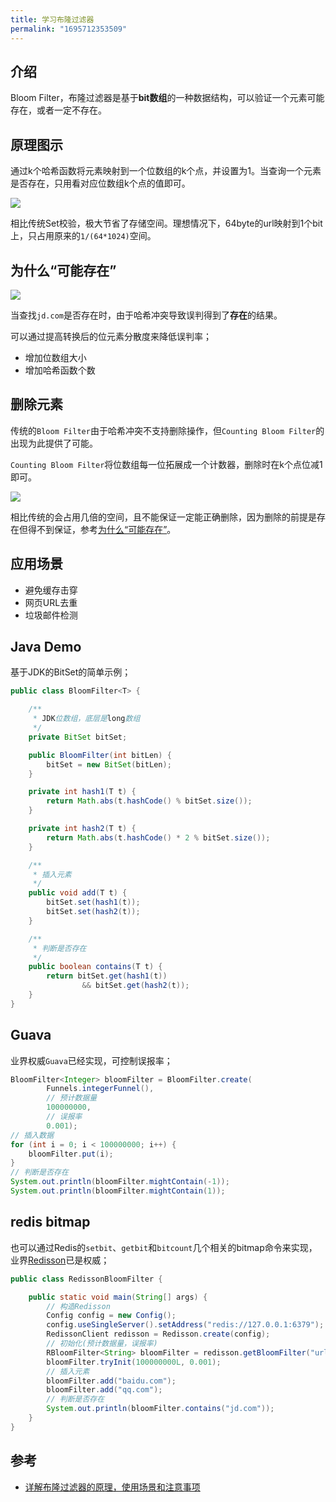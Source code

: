 ```yaml
---
title: 学习布隆过滤器
permalink: "1695712353509"
---
```


## 介绍

Bloom Filter，布隆过滤器是基于**bit数组**的一种数据结构，可以验证一个元素可能存在，或者一定不存在。

## 原理图示

通过k个哈希函数将元素映射到一个位数组的k个点，并设置为1。当查询一个元素是否存在，只用看对应位数组k个点的值即可。

![](https://image.caojiantao.site:1024/000db0fe22681a3c38602e929075dd05.png)

相比传统Set校验，极大节省了存储空间。理想情况下，64byte的url映射到1个bit上，只占用原来的`1/(64*1024)`空间。

## 为什么“可能存在”

![](https://image.caojiantao.site:1024/25dc552ff65aae16ad72f83b73dbb67d.png)

当查找`jd.com`是否存在时，由于哈希冲突导致误判得到了**存在**的结果。

可以通过提高转换后的位元素分散度来降低误判率；

- 增加位数组大小
- 增加哈希函数个数

## 删除元素

传统的`Bloom Filter`由于哈希冲突不支持删除操作，但`Counting Bloom Filter`的出现为此提供了可能。

`Counting Bloom Filter`将位数组每一位拓展成一个计数器，删除时在k个点位减1即可。

![](https://image.caojiantao.site:1024/2669cfa7edcaeb612d0563ddd9766f76.png)

相比传统的会占用几倍的空间，且不能保证一定能正确删除，因为删除的前提是存在但得不到保证，参考[为什么“可能存在”](#为什么可能存在)。

## 应用场景

- 避免缓存击穿
- 网页URL去重
- 垃圾邮件检测

## Java Demo

基于JDK的BitSet的简单示例；

```java
public class BloomFilter<T> {

    /**
     * JDK位数组，底层是long数组
     */
    private BitSet bitSet;

    public BloomFilter(int bitLen) {
        bitSet = new BitSet(bitLen);
    }

    private int hash1(T t) {
        return Math.abs(t.hashCode() % bitSet.size());
    }

    private int hash2(T t) {
        return Math.abs(t.hashCode() * 2 % bitSet.size());
    }

    /**
     * 插入元素
     */
    public void add(T t) {
        bitSet.set(hash1(t));
        bitSet.set(hash2(t));
    }

    /**
     * 判断是否存在
     */
    public boolean contains(T t) {
        return bitSet.get(hash1(t))
                && bitSet.get(hash2(t));
    }
}
```

## Guava

业界权威`Guava`已经实现，可控制误报率；

```java
BloomFilter<Integer> bloomFilter = BloomFilter.create(
        Funnels.integerFunnel(),
        // 预计数据量
        100000000,
        // 误报率
        0.001);
// 插入数据
for (int i = 0; i < 100000000; i++) {
    bloomFilter.put(i);
}
// 判断是否存在
System.out.println(bloomFilter.mightContain(-1));
System.out.println(bloomFilter.mightContain(1));
```

## redis bitmap

也可以通过Redis的`setbit`、`getbit`和`bitcount`几个相关的bitmap命令来实现，业界[Redisson](https://github.com/redisson/redisson)已是权威；

```java
public class RedissonBloomFilter {

    public static void main(String[] args) {
        // 构造Redisson
        Config config = new Config();
        config.useSingleServer().setAddress("redis://127.0.0.1:6379");
        RedissonClient redisson = Redisson.create(config);
        // 初始化(预计数据量，误报率)
        RBloomFilter<String> bloomFilter = redisson.getBloomFilter("urlList");
        bloomFilter.tryInit(100000000L, 0.001);
        // 插入元素
        bloomFilter.add("baidu.com");
        bloomFilter.add("qq.com");
        // 判断是否存在
        System.out.println(bloomFilter.contains("jd.com"));
    }
}
```

## 参考

- [详解布隆过滤器的原理，使用场景和注意事项](https://zhuanlan.zhihu.com/p/43263751)